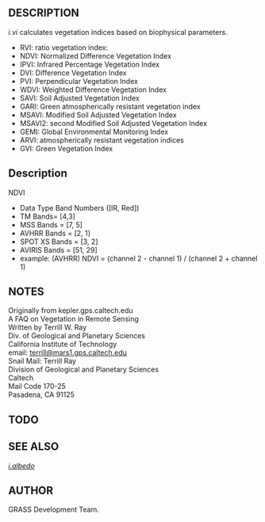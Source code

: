 ## DESCRIPTION

*i.vi* calculates vegetation indices based on biophysical parameters.

- RVI: ratio vegetation index:
- NDVI: Normalized Difference Vegetation Index
- IPVI: Infrared Percentage Vegetation Index
- DVI: Difference Vegetation Index
- PVI: Perpendicular Vegetation Index
- WDVI: Weighted Difference Vegetation Index
- SAVI: Soil Adjusted Vegetation Index
- GARI: Green atmospherically resistant vegetation index
- MSAVI: Modified Soil Adjusted Vegetation Index
- MSAVI2: second Modified Soil Adjusted Vegetation Index
- GEMI: Global Environmental Monitoring Index
- ARVI: atmospherically resistant vegetation indices
- GVI: Green Vegetation Index

## Description

NDVI

- Data Type Band Numbers (\[IR, Red\])
- TM Bands= \[4,3\]
- MSS Bands = \[7, 5\]
- AVHRR Bands = \[2, 1\]
- SPOT XS Bands = \[3, 2\]
- AVIRIS Bands = \[51, 29\]
- example: (AVHRR) NDVI = (channel 2 - channel 1) / (channel 2 +
    channel 1)

## NOTES

Originally from kepler.gps.caltech.edu  
A FAQ on Vegetation in Remote Sensing  
Written by Terrill W. Ray  
Div. of Geological and Planetary Sciences  
California Institute of Technology  
email: terrill@mars1.gps.caltech.edu  
Snail Mail: Terrill Ray  
Division of Geological and Planetary Sciences  
Caltech  
Mail Code 170-25  
Pasadena, CA 91125  

## TODO

## SEE ALSO

*[i.albedo](https://grass.osgeo.org/grass-stable/manuals/i.albedo.html)*

## AUTHOR

GRASS Development Team.
